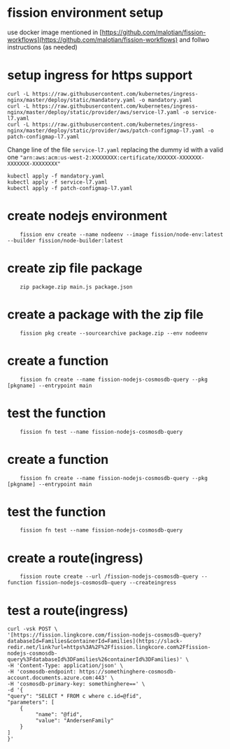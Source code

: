 
# fission environment setup
use docker image mentioned in [https://github.com/malotian/fission-workflows](https://github.com/malotian/fission-workflows) and follwo instructions (as needed)

#  setup ingress for https support 
	
	curl -L https://raw.githubusercontent.com/kubernetes/ingress-nginx/master/deploy/static/mandatory.yaml -o mandatory.yaml
	curl -L https://raw.githubusercontent.com/kubernetes/ingress-nginx/master/deploy/static/provider/aws/service-l7.yaml -o service-l7.yaml
	curl -L https://raw.githubusercontent.com/kubernetes/ingress-nginx/master/deploy/static/provider/aws/patch-configmap-l7.yaml -o patch-configmap-l7.yaml

Change line of the file `service-l7.yaml` replacing the dummy id with a valid one `"arn:aws:acm:us-west-2:XXXXXXXX:certificate/XXXXXX-XXXXXXX-XXXXXXX-XXXXXXXX"`

	kubectl apply -f mandatory.yaml
	kubectl apply -f service-l7.yaml
	kubectl apply -f patch-configmap-l7.yaml

# create nodejs environment
        fission env create --name nodeenv --image fission/node-env:latest --builder fission/node-builder:latest
# create zip file package
        zip package.zip main.js package.json
# create a package with the zip file
        fission pkg create --sourcearchive package.zip --env nodeenv
# create a function
        fission fn create --name fission-nodejs-cosmosdb-query --pkg [pkgname] --entrypoint main
# test the function
        fission fn test --name fission-nodejs-cosmosdb-query

# create a function
        fission fn create --name fission-nodejs-cosmosdb-query --pkg [pkgname] --entrypoint main
# test the function
        fission fn test --name fission-nodejs-cosmosdb-query

# create a route(ingress)
        fission route create --url /fission-nodejs-cosmosdb-query --function fission-nodejs-cosmosdb-query --createingress

# test a route(ingress)
	curl -vsk POST \  
	'[https://fission.lingkcore.com/fission-nodejs-cosmosdb-query?databaseId=Families&containerId=Families](https://slack-redir.net/link?url=https%3A%2F%2Ffission.lingkcore.com%2Ffission-nodejs-cosmosdb-query%3FdatabaseId%3DFamilies%26containerId%3DFamilies)' \  
	-H 'Content-Type: application/json' \  
	-H 'cosmosdb-endpoint: https://somethinghere-cosmosdb-account.documents.azure.com:443' \  
	-H 'cosmosdb-primary-key: somethinghere==' \  
	-d '{  
	"query": "SELECT * FROM c where c.id=@fid",  
	"parameters": [  
	    {  
	         "name": "@fid",  
	         "value": "AndersenFamily"  
	    }  
	]  
	}'
